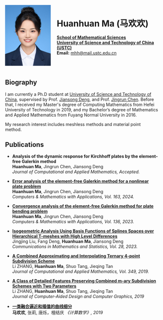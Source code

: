  
<div style="float: left; margin-right: 20px; margin-bottom: 10px;">
  <img src="photo.jpg" alt="photo" width="150"/>
</div>

# Huanhuan Ma (马欢欢)
  
  **[School of Mathematical Sciences](https://math.ustc.edu.cn)**  
  **[University of Science and Technology of China (USTC)](https://en.ustc.edu.cn)**  
  **Email:** mhh@mail.ustc.edu.cn  

<div style="clear: both;"></div>

## Biography
I am currently a Ph.D student at [University of Science and Technology of China](https://en.ustc.edu.cn), supervised by Prof. [Jiansong Deng](https://faculty.ustc.edu.cn/dengjiansong), and Prof. [Jingrun Chen](https://faculty.ustc.edu.cn/chenjingrun). Before that, I received my Master's degree of Computing Mathematics from Hefei University of Technology in 2019, and my Bachelor’s degree of Mathematics and Applied Mathematics from Fuyang Normal University in 2016.

My research interest includes meshless methods and material point method.

## Publications
- **Analysis of the dynamic response for Kirchhoff plates by the element-free Galerkin method**  
  **Huanhuan Ma**, Jingrun Chen, Jiansong Deng  
  *Journal of Computational and Applied Mathematics, Accepted.*

- **[Error analysis of the element-free Galerkin method for a nonlinear plate problem](https://doi.org/10.1016/j.camwa.2024.03.020)**  
  **Huanhuan Ma**, Jingrun Chen, Jiansong Deng  
  *Computers & Mathematics with Applications, Vol. 163, 2024.*

- **[Convergence analysis of the element-free Galerkin method for plate bending problem](https://doi.org/10.1016/j.camwa.2023.02.001)**  
  **Huanhuan Ma**, Jingrun Chen, Jiansong Deng  
  *Computers & Mathematics with Applications, Vol. 136, 2023.*

- **[Isogeometric Analysis Using Basis Functions of Splines Spaces over Hierarchical T-meshes with High Level Differences](https://doi.org/10.1007/s40304-022-00324-4)**  
  Jingjing Liu, Fang Deng, **Huanhuan Ma**, Jiansong Deng    
  *Communications in Mathematics and Statistics, Vol. 28, 2023.*

- **[A Combined Approximating and Interpolating Ternary 4-point Subdivision Scheme](https://doi.org/10.1016/j.cam.2018.09.014)**  
  Li ZHANG, **Huanhuan Ma**, Shuo Tang, Jieqing Tan  
  *Journal of Computational and Applied Mathematics, Vol. 349, 2019.*

- **[A Class of Detailed Features Preserving Combined m-ary Subdivision Schemes with Two Parameters](https://www.jcad.cn/en/article/doi/10.3724/SP.J.1089.2019.17400)**  
  Li ZHANG, **Huanhuan Ma**, Shuo Tang, Jieqing Tan  
  *Journal of Computer-Aided Design and Computer Graphics, 2019*

- **[一类融合逼近和插值的曲线细分](https://doi.org/10.12286/jssx.2019.4.367)**  
  **马欢欢**, 张莉, 唐烁，檀结庆
  *《计算数学》, 2019*


   
